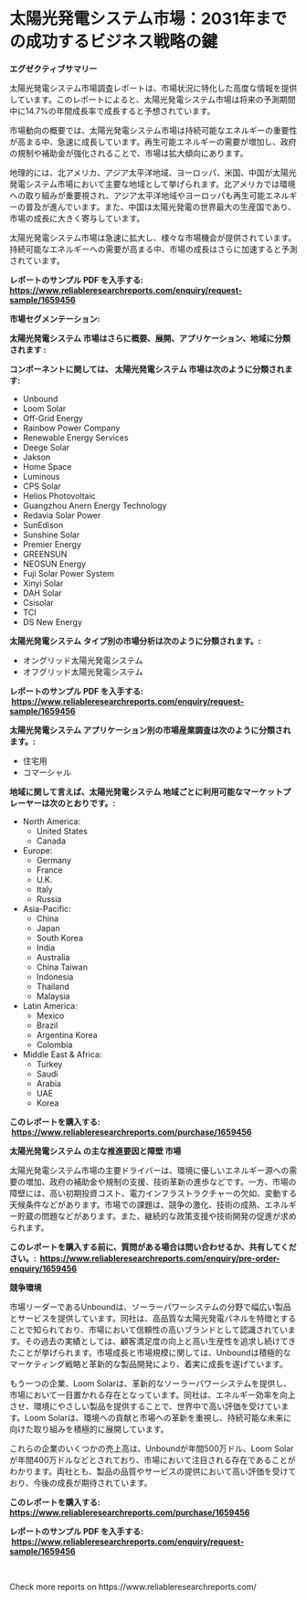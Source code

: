<p><h1>太陽光発電システム市場：2031年までの成功するビジネス戦略の鍵</h1></p><p><strong>エグゼクティブサマリー</strong></p>
<p><p>太陽光発電システム市場調査レポートは、市場状況に特化した高度な情報を提供しています。このレポートによると、太陽光発電システム市場は将来の予測期間中に14.7%の年間成長率で成長すると予想されています。</p><p>市場動向の概要では、太陽光発電システム市場は持続可能なエネルギーの重要性が高まる中、急速に成長しています。再生可能エネルギーの需要が増加し、政府の規制や補助金が強化されることで、市場は拡大傾向にあります。</p><p>地理的には、北アメリカ、アジア太平洋地域、ヨーロッパ、米国、中国が太陽光発電システム市場において主要な地域として挙げられます。北アメリカでは環境への取り組みが重要視され、アジア太平洋地域やヨーロッパも再生可能エネルギーの普及が進んでいます。また、中国は太陽光発電の世界最大の生産国であり、市場の成長に大きく寄与しています。</p><p>太陽光発電システム市場は急速に拡大し、様々な市場機会が提供されています。持続可能なエネルギーへの需要が高まる中、市場の成長はさらに加速すると予測されています。</p></p>
<p><strong>レポートのサンプル PDF を入手する: <a href="https://www.reliableresearchreports.com/enquiry/request-sample/1659456">https://www.reliableresearchreports.com/enquiry/request-sample/1659456</a></strong></p>
<p><strong>市場セグメンテーション:</strong></p>
<p><strong> 太陽光発電システム 市場はさらに概要、展開、アプリケーション、地域に分類されます :</strong></p>
<p><strong>コンポーネントに関しては、 太陽光発電システム 市場は次のように分類されます: &nbsp;</strong></p>
<p><ul><li>Unbound</li><li>Loom Solar</li><li>Off-Grid Energy</li><li>Rainbow Power Company</li><li>Renewable Energy Services</li><li>Deege Solar</li><li>Jakson</li><li>Home Space</li><li>Luminous</li><li>CPS Solar</li><li>Helios Photovoltaic</li><li>Guangzhou Anern Energy Technology</li><li>Redavia Solar Power</li><li>SunEdison</li><li>Sunshine Solar</li><li>Premier Energy</li><li>GREENSUN</li><li>NEOSUN Energy</li><li>Fuji Solar Power System</li><li>Xinyi Solar</li><li>DAH Solar</li><li>Csisolar</li><li>TCI</li><li>DS New Energy</li></ul></p>
<p><strong> 太陽光発電システム タイプ別の市場分析は次のように分類されます。:</strong></p>
<p><ul><li>オングリッド太陽光発電システム</li><li>オフグリッド太陽光発電システム</li></ul></p>
<p><strong>レポートのサンプル PDF を入手する: &nbsp;<a href="https://www.reliableresearchreports.com/enquiry/request-sample/1659456">https://www.reliableresearchreports.com/enquiry/request-sample/1659456</a></strong></p>
<p><strong> 太陽光発電システム アプリケーション別の市場産業調査は次のように分類されます。:</strong></p>
<p><ul><li>住宅用</li><li>コマーシャル</li></ul></p>
<p><strong>地域に関して言えば、太陽光発電システム 地域ごとに利用可能なマーケットプレーヤーは次のとおりです。:</strong></p>
<p><ul>
    <li>
        North America:
        <ul>
            <li>United States</li>
            <li>Canada</li>
        </ul>
    </li>
    <li>
        Europe:
        <ul>
            <li>Germany</li>
            <li>France</li>
            <li>U.K.</li>
            <li>Italy</li>
            <li>Russia</li>
        </ul>
    </li>
    <li>
        Asia-Pacific:
        <ul>
            <li>China</li>
            <li>Japan</li>
            <li>South Korea</li>
            <li>India</li>
            <li>Australia</li>
            <li>China Taiwan</li>
            <li>Indonesia</li>
            <li>Thailand</li>
            <li>Malaysia</li>
        </ul>
    </li>
    <li>
        Latin America:
        <ul>
            <li>Mexico</li>
            <li>Brazil</li>
            <li>Argentina Korea</li>
            <li>Colombia</li>
        </ul>
    </li>
    <li>
        Middle East & Africa:
        <ul>
            <li>Turkey</li>
            <li>Saudi</li>
            <li>Arabia</li>
            <li>UAE</li>
            <li>Korea</li>
        </ul>
    </li>
    </ul></p>
<p><strong>このレポートを購入する: &nbsp;<a href="https://www.reliableresearchreports.com/purchase/1659456">https://www.reliableresearchreports.com/purchase/1659456</a></strong></p>
<p><strong>太陽光発電システム の主な推進要因と障壁 市場</strong></p>
<p><p>太陽光発電システム市場の主要ドライバーは、環境に優しいエネルギー源への需要の増加、政府の補助金や規制の支援、技術革新の進歩などです。一方、市場の障壁には、高い初期投資コスト、電力インフラストラクチャーの欠如、変動する天候条件などがあります。市場での課題は、競争の激化、技術の成熟、エネルギー貯蔵の問題などがあります。また、継続的な政策支援や技術開発の促進が求められます。</p></p>
<p><strong>このレポートを購入する前に、質問がある場合は問い合わせるか、共有してください。:&nbsp; <a href="https://www.reliableresearchreports.com/enquiry/pre-order-enquiry/1659456">https://www.reliableresearchreports.com/enquiry/pre-order-enquiry/1659456</a></strong></p>
<p><strong>競争環境</strong></p>
<p><p>市場リーダーであるUnboundは、ソーラーパワーシステムの分野で幅広い製品とサービスを提供しています。同社は、高品質な太陽光発電パネルを特徴とすることで知られており、市場において信頼性の高いブランドとして認識されています。その過去の実績としては、顧客満足度の向上と高い生産性を追求し続けてきたことが挙げられます。市場成長と市場規模に関しては、Unboundは積極的なマーケティング戦略と革新的な製品開発により、着実に成長を遂げています。</p><p>もう一つの企業、Loom Solarは、革新的なソーラーパワーシステムを提供し、市場において一目置かれる存在となっています。同社は、エネルギー効率を向上させ、環境にやさしい製品を提供することで、世界中で高い評価を受けています。Loom Solarは、環境への貢献と市場への革新を重視し、持続可能な未来に向けた取り組みを積極的に展開しています。</p><p>これらの企業のいくつかの売上高は、Unboundが年間500万ドル、Loom Solarが年間400万ドルなどとされており、市場において注目される存在であることがわかります。両社とも、製品の品質やサービスの提供において高い評価を受けており、今後の成長が期待されています。</p></p>
<p><strong>このレポートを購入する: &nbsp; <a href="https://www.reliableresearchreports.com/purchase/1659456">https://www.reliableresearchreports.com/purchase/1659456</a></strong></p>
<p><strong>レポートのサンプル PDF を入手する: &nbsp;<a href="https://www.reliableresearchreports.com/enquiry/request-sample/1659456">https://www.reliableresearchreports.com/enquiry/request-sample/1659456</a></strong><strong></strong></p>
<p>&nbsp;</p>
<p>Check more reports on https://www.reliableresearchreports.com/</p>